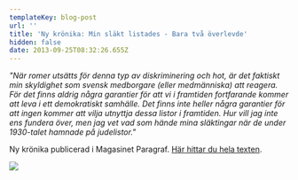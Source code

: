 ```yaml
---
templateKey: blog-post
url: ''
title: 'Ny krönika: Min släkt listades - Bara två överlevde'
hidden: false
date: 2013-09-25T08:32:26.655Z
---
```

_"När romer utsätts för denna typ av diskriminering och hot, är det faktiskt min skyldighet som svensk medborgare (eller medmänniska) att reagera. För det finns aldrig några garantier för att vi i framtiden fortfarande kommer att leva i ett demokratiskt samhälle. Det finns inte heller några garantier för att ingen kommer att vilja utnyttja dessa listor i framtiden. Hur vill jag inte ens fundera över, men jag vet vad som hände mina släktingar när de under 1930-talet hamnade på judelistor."_



Ny krönika publicerad i Magasinet Paragraf. [Här hittar du hela texten](http://www.magasinetparagraf.se/kronikor/min-slakt-listades#.UkK4Irwqu0M.facebook). 

![](/uploads/paragraf2jpg.jpg)
